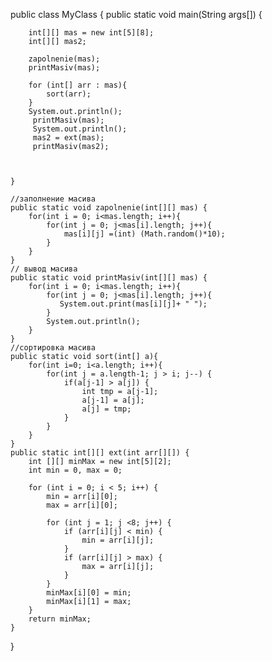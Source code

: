 public class MyClass {
    public static void main(String args[]) {
     
        int[][] mas = new int[5][8];
        int[][] mas2;
        
        zapolnenie(mas);
        printMasiv(mas);
        
        for (int[] arr : mas){
            sort(arr);
        }
        System.out.println();
         printMasiv(mas);
         System.out.println();
         mas2 = ext(mas);
         printMasiv(mas2);
         
        
 
    }
    
    //заполнение масива
    public static void zapolnenie(int[][] mas) {
        for(int i = 0; i<mas.length; i++){
            for(int j = 0; j<mas[i].length; j++){
                mas[i][j] =(int) (Math.random()*10);
            }
        }
    }
    // вывод масива
    public static void printMasiv(int[][] mas) {
        for(int i = 0; i<mas.length; i++){
            for(int j = 0; j<mas[i].length; j++){
               System.out.print(mas[i][j]+ " ");
            }
            System.out.println();
        }
    }
    //сортировка масива
    public static void sort(int[] a){
        for(int i=0; i<a.length; i++){
            for(int j = a.length-1; j > i; j--) {
                if(a[j-1] > a[j]) {
                    int tmp = a[j-1];
                    a[j-1] = a[j];
                    a[j] = tmp;
                }
            }
        }
    }
    public static int[][] ext(int arr[][]) {
        int [][] minMax = new int[5][2];
        int min = 0, max = 0;
        
        for (int i = 0; i < 5; i++) {
            min = arr[i][0];
            max = arr[i][0];
            
            for (int j = 1; j <8; j++) {
                if (arr[i][j] < min) {
                    min = arr[i][j];
                }
                if (arr[i][j] > max) {
                    max = arr[i][j];
                }
            }
            minMax[i][0] = min;
            minMax[i][1] = max;
        }
        return minMax;
    }
    
}
